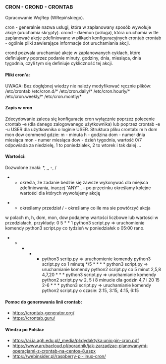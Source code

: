 ### CRON - CROND - CRONTAB

Opracowanie WojRep (WRepińskiego).

cron - generalnie nazwa usługi, która w zaplanowany sposób wywołuje akcje (uruchamia skrypty).
crond - daemon (usługa), która uruchamia w tle zaplanować akcje zdefiniowane w plikach konfiguracyjnych crontab
crontab - ogólnie pliki zawierające informacje dot uruchamiania akcji.

crond pozwala uruchamiać akcje w zaplanowanych cyklach, które definiujemy poprzez podanie minuty, godziny, dnia, miesiąca, dnia tygodnia, czyli tym się definiuje cykliczność tej akcji.

#### Pliki cron'a:

UWAGA: Bez dogłębnej wiedzy nie należy modyfikować ręcznie plików:
/etc/crontab
/etc/cron.d/*
/etc/cron.daily/*
/etc/cron.hourly/*
/etc/cron.weekly/*
/etc/cron.montly/*

#### Zapis w cron

Zdecydowanie zaleca się konfiguracje cron wyłącznie poprzez polecenie crontab -e (dla danego zalogowanego użytkownika) lub poprzez crontab -e -u USER dla użytkownika o loginie USER.
Struktura pliku crontab:
m h dom mon dow     commend
gdzie:
m - minuta
h - godzina
dom - numer dnia miesiąca
mon - numer miesiąca
dow - dzień tygodnia, wartość 0/7 odpowiada za niedzielę, 1 to poniedziałek, 2 to wtorek i tak dalej ...

#### Wartości:

Dozwolone znaki: *, ,, -, /

* - określa, że zadanie bedzie się zawsze wykonywać dla miejsca zdefiniowania, inaczej "ANY"
, - po przecinku określamy kolejne wartości dla których wywołujemy akcję
- - określamy przedział
/ -  określamy co ile ma sie powtórzyć akcja

w polach m, h, dom, mon, dow podajemy wartości liczbowe lub wartości w przedziałach, przykłady:
0 5 * * 1   python3 script.py => uruchomienie komendy python3 script.py co tydzień w poniedziałek o 05:00 rano.
* * * * *   python3 scritp.py => uruchomienie komendy python3 script.py co 1 minutę
*/5 * * * *   python3 script.py => uruchamianie komendy python2 script.py co 5 minut
2,5,8 4,7,20 * * *   python3 script.py => uruchamianie komendy python2 script.py w 2, 5 i 8 minucie dla godzin 4,7 i 20
15 2-6 * * *   python3 script.py => uruchamianie komendy python2 script.py o czasie: 2:15, 3:15, 4:15, 6:15

#### Pomoc do generowania linii crontab:
- https://crontab-generator.org/
- https://crontab.guru/

#### Wiedza po Polsku:
- https://ai.ia.agh.edu.pl/_media/pl:dydaktyka:unix:gjn-cron.pdf
- https://www.arubacloud.pl/poradnik/jak-zarzadzac-planowanymi-operacjami-z-crontab-na-centos-8.aspx
- https://webinsider.pl/raspberry-pi-linux-cron/